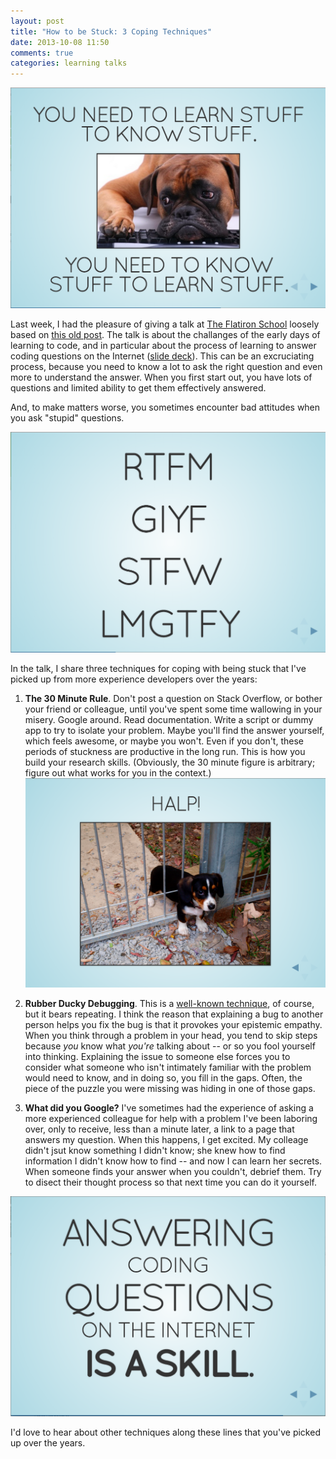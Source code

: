 ```yaml
---
layout: post
title: "How to be Stuck: 3 Coping Techniques"
date: 2013-10-08 11:50
comments: true
categories: learning talks
---
```


![The Paradox of Inquiry](/images/paradoxofinquiry.png)

<!-- more -->

Last week, I had the pleasure of giving a talk at [The Flatiron School](http://flatironschool.com/) loosely based on [this old post](/blog/why-rtfm-is-some-bullshit/).
The talk is about the challanges of the early days of learning to code, and in particular about the process of learning to answer coding questions on the Internet ([slide deck](http://code-worrier.com/how-to-be-stuck)).
This can be an excruciating process, because you need to know a lot to ask the right question and even more to understand the answer.
When you first start out, you have lots of questions and limited ability to get them effectively answered.

And, to make matters worse, you sometimes encounter bad attitudes when you ask "stupid" questions.

![RTFM and Friends](/images/rtfmabbreviations.png)

In the talk, I share three techniques for coping with being stuck that I've picked up from more experience developers over the years:

1. **The 30 Minute Rule**. Don't post a question on Stack Overflow, or bother your friend or colleague, until you've spent some time wallowing in your misery.
Google around. Read documentation. Write a script or dummy app to try to isolate your problem.
Maybe you'll find the answer yourself, which feels awesome, or maybe you won't.
Even if you don't, these periods of stuckness are productive in the long run.
This is how you build your research skills.
(Obviously, the 30 minute figure is arbitrary; figure out what works for you in the context.)
![Halp! I'm stuck!](/images/halp.png)

2. **Rubber Ducky Debugging**. This is a [well-known technique](http://www.rubberduckdebugging.com/), of course, but it bears repeating.
I think the reason that explaining a bug to another person helps you fix the bug is that it provokes your epistemic empathy.
When you think through a problem in your head, you tend to skip steps because *you* know what *you're* talking about -- or so you fool yourself into thinking.
Explaining the issue to someone else forces you to consider what someone who isn't intimately familiar with the problem would need to know, and in doing so, you fill in the gaps.
Often, the piece of the puzzle you were missing was hiding in one of those gaps.

3. **What did you Google?** I've sometimes had the experience of asking a more experienced colleague for help with a problem I've been laboring over, only to receive, less than a minute later, a link to a page that answers my question.
When this happens, I get excited.
My colleage didn't jsut know something I didn't know; she knew how to find information I didn't know how to find -- and now I can learn her secrets.
When someone finds your answer when you couldn't, debrief them.
Try to disect their thought process so that next time you can do it yourself.

![Answering Coding Questions is a Skill](/images/answeringquestions.png)

I'd love to hear about other techniques along these lines that you've picked up over the years.
